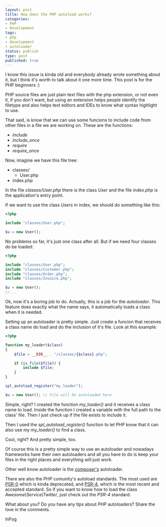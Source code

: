 ```yaml
---
layout: post
title: How does the PHP autoload works?
categories:
- PHP
- Development
tags:
- php
- development
- autoloader
status: publish
type: post
published: true
---
```


I know this issue is kinda old and everybody already wrote something about it,
but I think it's worth to talk about it one more time. This post is for the
PHP beginners :)

PHP source files are just plain text files with the php extension, or not
even it, if you don't want, but using an extension helps people identify the
filetype and also helps text editors and IDEs to know what syntax highlight
to use.

That said, is know that we can use some funcions to include code from other
files in a file we are working on. These are the functions:

- *include*
- *include_once*
- *require*
- *require_once*

Now, imagine we have this file tree:

- classes/
  - User.php
- index.php

In the file *classes/User.php* there is the class *User* and the file
*index.php* is the application's entry point.

If we want to use the class *Users* in index, we should do something like this:

```php
<?php

include "classes/User.php";

$u = new User();
```

No problems so far, it's just one class after all. But if we need four classes
do be loaded:

```php
<?php

include "classes/User.php";
include "classes/Customer.php";
include "classes/Order.php";
include "classes/Invoice.php";

$u = new User();
//...
```

Ok, now it's a boring job to do. Actually, this is a job for the *autoloader*.
This feature does exactly what the name says, it automatically loads a class
when it is needed.

Setting up an autoloader is pretty simple. Just create a funcion that receives
a class name do load and do the inclusion of it's file. Look at this example:

```php
<?php

function my_loader($class)
{
    $file = __DIR__ . "/classes/{$class}.php";

    if (is_file($file)) {
        include $file;
    }
}

spl_autoload_register("my_loader");

$u = new User(); // File will be autoloaded here
```

Simple, right? I created the function *my_loader()* and it receives a class name
to load. Inside the function I created a variable with the full path to the
class' file. Then I just check up if the file exists to include it.

Then I used the *spl_autoload_register()* function to let PHP know that it can
also use my *my_loader()* to find a class.

Cool, right? And pretty simple, too.

Of course this is a pretty simple way to use an autoloader and nowadays
frameworks have their own autoloaders and all you have to do is keep your files
in the right places and everything will just work.

Other well know autoloader is the
[composer's](http://getcomposer.org "Composer's page") autoloader.

There are also the PHP comunity's autoload standards. The most used are
[PSR-0](http://www.php-fig.org/psr/psr-0/)
which is kinda deprecated, and [PSR-4](http://www.php-fig.org/psr/psr-4/),
which is the most recent and accepted standard. So if you want to know how to
load the class *Awesome\\Service\\Twitter*, just check out the *PSR-4* standard.

What about you? Do you have any tips about PHP autoloaders? Share the love in the
comments.

InFog

